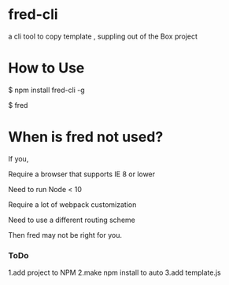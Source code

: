 # fred-cli
a cli tool to copy template , suppling out of the Box project

# How to Use

$ npm install fred-cli -g

$ fred

# When is fred not used?

If you,

Require a browser that supports IE 8 or lower

Need to run Node < 10

Require a lot of webpack customization

Need to use a different routing scheme

Then fred may not be right for you.

### ToDo
1.add project to NPM
2.make npm install to auto
3.add template.js
